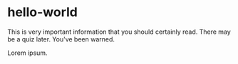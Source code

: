 # hello-world

This is very important information that you should certainly read.  There may be a quiz later.  You've been warned.

Lorem ipsum.
